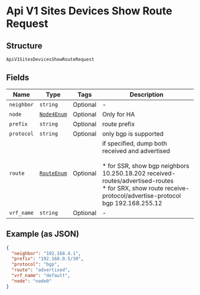 
# Api V1 Sites Devices Show Route Request

## Structure

`ApiV1SitesDevicesShowRouteRequest`

## Fields

| Name | Type | Tags | Description |
|  --- | --- | --- | --- |
| `neighbor` | `string` | Optional | - |
| `node` | [`Node4Enum`](../../doc/models/node-4-enum.md) | Optional | Only for HA |
| `prefix` | `string` | Optional | route prefix |
| `protocol` | `string` | Optional | only bgp is supported |
| `route` | [`RouteEnum`](../../doc/models/route-enum.md) | Optional | if specified, dump both received and advertised<br><br>* for SSR, show bgp neighbors 10.250.18.202 received-routes/advertised-routes<br>* for SRX, show route receive-protocol/advertise-protocol bgp 192.168.255.12 |
| `vrf_name` | `string` | Optional | - |

## Example (as JSON)

```json
{
  "neighbor": "192.168.4.1",
  "prefix": "192.168.0.5/30",
  "protocol": "bgp",
  "route": "advertised",
  "vrf_name": "default",
  "node": "node0"
}
```

